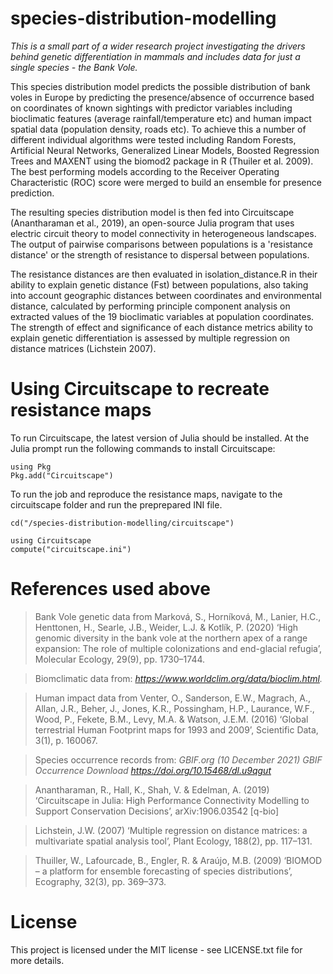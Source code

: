 # species-distribution-modelling
*This is a small part of a wider research project investigating the drivers behind genetic differentiation in mammals and includes data for just a single species - the Bank Vole.*

This species distribution model predicts the possible distribution of bank voles in Europe by predicting the presence/absence of occurrence based on coordinates of known sightings with predictor variables including bioclimatic features (average rainfall/temperature etc) and human impact spatial data (population density, roads etc). To achieve this a number of different individual algorithms were tested including Random Forests, Artificial Neural Networks, Generalized Linear Models, Boosted Regression Trees and MAXENT using the biomod2 package in R (Thuiler et al. 2009). The best performing models according to the Receiver Operating Characteristic (ROC) score were merged to build an ensemble for presence prediction.

The resulting species distribution model is then fed into Circuitscape (Anantharaman et al., 2019), an open-source Julia program that uses electric circuit theory to model connectivity in heterogeneous landscapes. The output of pairwise comparisons between populations is a 'resistance distance' or the strength of resistance to dispersal between populations. 

The resistance distances are then evaluated in isolation_distance.R in their ability to explain genetic distance (Fst) between populations, also taking into account geographic distances between coordinates and environmental distance, calculated by performing principle component analysis on extracted values of the 19 bioclimatic variables at population coordinates. The strength of effect and significance of each distance metrics ability to explain genetic differentiation is assessed by multiple regression on distance matrices (Lichstein 2007).

# Using Circuitscape to recreate resistance maps

To run Circuitscape, the latest version of Julia should be installed. At the Julia prompt run the following commands to install Circuitscape:

    using Pkg
    Pkg.add("Circuitscape")

To run the job and reproduce the resistance maps, navigate to the circuitscape folder and run the preprepared INI file.

    cd("/species-distribution-modelling/circuitscape")

    using Circuitscape
    compute("circuitscape.ini")

# References used above

> Bank Vole genetic data from Marková, S., Horníková, M., Lanier, H.C., Henttonen, H., Searle, J.B., Weider, L.J. & Kotlík, P. (2020) ‘High genomic diversity in the bank vole at the northern apex of a range expansion: The role of multiple colonizations and end-glacial refugia’, Molecular Ecology, 29(9), pp. 1730–1744.

> Biomclimatic data from: *https://www.worldclim.org/data/bioclim.html.*

> Human impact data from Venter, O., Sanderson, E.W., Magrach, A., Allan, J.R., Beher, J., Jones, K.R., Possingham, H.P., Laurance, W.F., Wood, P., Fekete, B.M., Levy, M.A. & Watson, J.E.M. (2016) ‘Global terrestrial Human Footprint maps for 1993 and 2009’, Scientific Data, 3(1), p. 160067.

> Species occurrence records from: *GBIF.org (10 December 2021) GBIF Occurrence Download https://doi.org/10.15468/dl.u9qgut*

> Anantharaman, R., Hall, K., Shah, V. & Edelman, A. (2019) ‘Circuitscape in Julia: High Performance Connectivity Modelling to Support Conservation Decisions’, arXiv:1906.03542 [q-bio]

> Lichstein, J.W. (2007) ‘Multiple regression on distance matrices: a multivariate spatial analysis tool’, Plant Ecology, 188(2), pp. 117–131.

> Thuiller, W., Lafourcade, B., Engler, R. & Araújo, M.B. (2009) ‘BIOMOD – a platform for ensemble forecasting of species distributions’, Ecography, 32(3), pp. 369–373.



# License

This project is licensed under the MIT license - see LICENSE.txt file for more details.
